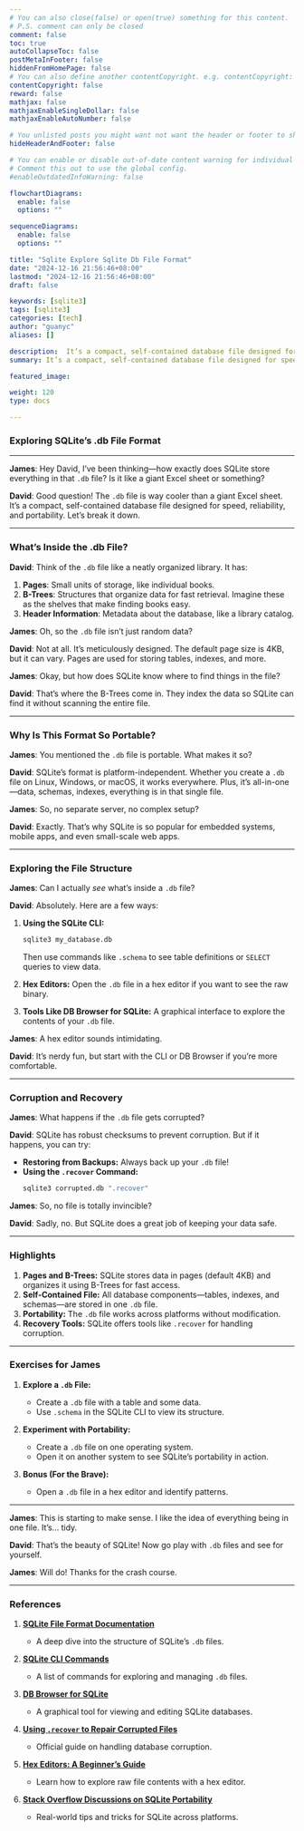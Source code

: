 ```yaml
---
# You can also close(false) or open(true) something for this content.
# P.S. comment can only be closed
comment: false
toc: true
autoCollapseToc: false
postMetaInFooter: false
hiddenFromHomePage: false
# You can also define another contentCopyright. e.g. contentCopyright: "This is another copyright."
contentCopyright: false
reward: false
mathjax: false
mathjaxEnableSingleDollar: false
mathjaxEnableAutoNumber: false

# You unlisted posts you might want not want the header or footer to show
hideHeaderAndFooter: false

# You can enable or disable out-of-date content warning for individual post.
# Comment this out to use the global config.
#enableOutdatedInfoWarning: false

flowchartDiagrams:
  enable: false
  options: ""

sequenceDiagrams:
  enable: false
  options: ""

title: "Sqlite Explore Sqlite Db File Format"
date: "2024-12-16 21:56:46+08:00"
lastmod: "2024-12-16 21:56:46+08:00"
draft: false

keywords: [sqlite3]
tags: [sqlite3]
categories: [tech]
author: "guanyc"
aliases: []

description:  It’s a compact, self-contained database file designed for speed, reliability, and portability
summary: It’s a compact, self-contained database file designed for speed, reliability, and portability

featured_image:

weight: 120
type: docs

---
```


### **Exploring SQLite’s .db File Format**

---

**James**: Hey David, I’ve been thinking—how exactly does SQLite store everything in that `.db` file? Is it like a giant Excel sheet or something?

**David**: Good question! The `.db` file is way cooler than a giant Excel sheet. It’s a compact, self-contained database file designed for speed, reliability, and portability. Let’s break it down.

---

### **What’s Inside the .db File?**

**David**: Think of the `.db` file like a neatly organized library. It has:
1. **Pages**: Small units of storage, like individual books.
2. **B-Trees**: Structures that organize data for fast retrieval. Imagine these as the shelves that make finding books easy.
3. **Header Information**: Metadata about the database, like a library catalog.

**James**: Oh, so the `.db` file isn’t just random data?

**David**: Not at all. It’s meticulously designed. The default page size is 4KB, but it can vary. Pages are used for storing tables, indexes, and more.

**James**: Okay, but how does SQLite know where to find things in the file?

**David**: That’s where the B-Trees come in. They index the data so SQLite can find it without scanning the entire file.

---

### **Why Is This Format So Portable?**

**James**: You mentioned the `.db` file is portable. What makes it so?

**David**: SQLite’s format is platform-independent. Whether you create a `.db` file on Linux, Windows, or macOS, it works everywhere. Plus, it’s all-in-one—data, schemas, indexes, everything is in that single file.

**James**: So, no separate server, no complex setup?

**David**: Exactly. That’s why SQLite is so popular for embedded systems, mobile apps, and even small-scale web apps.

---

### **Exploring the File Structure**

**James**: Can I actually *see* what’s inside a `.db` file?

**David**: Absolutely. Here are a few ways:
1. **Using the SQLite CLI:**
   ```bash
   sqlite3 my_database.db
   ```
   Then use commands like `.schema` to see table definitions or `SELECT` queries to view data.

2. **Hex Editors:**
   Open the `.db` file in a hex editor if you want to see the raw binary.

3. **Tools Like DB Browser for SQLite:**
   A graphical interface to explore the contents of your `.db` file.

**James**: A hex editor sounds intimidating.

**David**: It’s nerdy fun, but start with the CLI or DB Browser if you’re more comfortable.

---

### **Corruption and Recovery**

**James**: What happens if the `.db` file gets corrupted?

**David**: SQLite has robust checksums to prevent corruption. But if it happens, you can try:
- **Restoring from Backups:** Always back up your `.db` file!
- **Using the `.recover` Command:**
   ```bash
   sqlite3 corrupted.db ".recover"
   ```

**James**: So, no file is totally invincible?

**David**: Sadly, no. But SQLite does a great job of keeping your data safe.

---

### **Highlights**

1. **Pages and B-Trees:** SQLite stores data in pages (default 4KB) and organizes it using B-Trees for fast access.
2. **Self-Contained File:** All database components—tables, indexes, and schemas—are stored in one `.db` file.
3. **Portability:** The `.db` file works across platforms without modification.
4. **Recovery Tools:** SQLite offers tools like `.recover` for handling corruption.

---

### **Exercises for James**

1. **Explore a `.db` File:**
   - Create a `.db` file with a table and some data.
   - Use `.schema` in the SQLite CLI to view its structure.

2. **Experiment with Portability:**
   - Create a `.db` file on one operating system.
   - Open it on another system to see SQLite’s portability in action.

3. **Bonus (For the Brave):**
   - Open a `.db` file in a hex editor and identify patterns.

---

**James**: This is starting to make sense. I like the idea of everything being in one file. It’s... tidy.

**David**: That’s the beauty of SQLite! Now go play with `.db` files and see for yourself.

**James**: Will do! Thanks for the crash course.

---

### **References**

1. **[SQLite File Format Documentation](https://sqlite.org/fileformat2.html)**
   - A deep dive into the structure of SQLite’s `.db` files.

2. **[SQLite CLI Commands](https://sqlite.org/cli.html)**
   - A list of commands for exploring and managing `.db` files.

3. **[DB Browser for SQLite](https://sqlitebrowser.org/)**
   - A graphical tool for viewing and editing SQLite databases.

4. **[Using `.recover` to Repair Corrupted Files](https://sqlite.org/howtocorrupt.html)**
   - Official guide on handling database corruption.

5. **[Hex Editors: A Beginner’s Guide](https://www.digitalforensics.com/tools/hex-editor)**
   - Learn how to explore raw file contents with a hex editor.

6. **[Stack Overflow Discussions on SQLite Portability](https://stackoverflow.com/questions/tagged/sqlite+portability)**
   - Real-world tips and tricks for SQLite across platforms.
